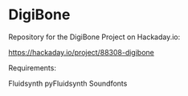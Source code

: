 # DigiBone
Repository for the DigiBone Project on Hackaday.io:

https://hackaday.io/project/88308-digibone


Requirements:

Fluidsynth
pyFluidsynth
Soundfonts


